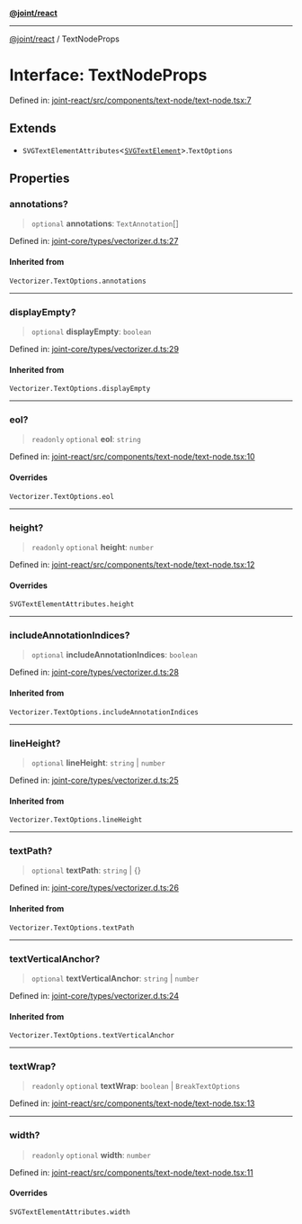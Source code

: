 [**@joint/react**](../README.md)

***

[@joint/react](../README.md) / TextNodeProps

# Interface: TextNodeProps

Defined in: [joint-react/src/components/text-node/text-node.tsx:7](https://github.com/samuelgja/joint/blob/main/packages/joint-react/src/components/text-node/text-node.tsx#L7)

## Extends

- `SVGTextElementAttributes`\<[`SVGTextElement`](https://developer.mozilla.org/docs/Web/API/SVGTextElement)\>.`TextOptions`

## Properties

### annotations?

> `optional` **annotations**: `TextAnnotation`[]

Defined in: [joint-core/types/vectorizer.d.ts:27](https://github.com/samuelgja/joint/blob/main/packages/joint-core/types/vectorizer.d.ts#L27)

#### Inherited from

`Vectorizer.TextOptions.annotations`

***

### displayEmpty?

> `optional` **displayEmpty**: `boolean`

Defined in: [joint-core/types/vectorizer.d.ts:29](https://github.com/samuelgja/joint/blob/main/packages/joint-core/types/vectorizer.d.ts#L29)

#### Inherited from

`Vectorizer.TextOptions.displayEmpty`

***

### eol?

> `readonly` `optional` **eol**: `string`

Defined in: [joint-react/src/components/text-node/text-node.tsx:10](https://github.com/samuelgja/joint/blob/main/packages/joint-react/src/components/text-node/text-node.tsx#L10)

#### Overrides

`Vectorizer.TextOptions.eol`

***

### height?

> `readonly` `optional` **height**: `number`

Defined in: [joint-react/src/components/text-node/text-node.tsx:12](https://github.com/samuelgja/joint/blob/main/packages/joint-react/src/components/text-node/text-node.tsx#L12)

#### Overrides

`SVGTextElementAttributes.height`

***

### includeAnnotationIndices?

> `optional` **includeAnnotationIndices**: `boolean`

Defined in: [joint-core/types/vectorizer.d.ts:28](https://github.com/samuelgja/joint/blob/main/packages/joint-core/types/vectorizer.d.ts#L28)

#### Inherited from

`Vectorizer.TextOptions.includeAnnotationIndices`

***

### lineHeight?

> `optional` **lineHeight**: `string` \| `number`

Defined in: [joint-core/types/vectorizer.d.ts:25](https://github.com/samuelgja/joint/blob/main/packages/joint-core/types/vectorizer.d.ts#L25)

#### Inherited from

`Vectorizer.TextOptions.lineHeight`

***

### textPath?

> `optional` **textPath**: `string` \| \{\}

Defined in: [joint-core/types/vectorizer.d.ts:26](https://github.com/samuelgja/joint/blob/main/packages/joint-core/types/vectorizer.d.ts#L26)

#### Inherited from

`Vectorizer.TextOptions.textPath`

***

### textVerticalAnchor?

> `optional` **textVerticalAnchor**: `string` \| `number`

Defined in: [joint-core/types/vectorizer.d.ts:24](https://github.com/samuelgja/joint/blob/main/packages/joint-core/types/vectorizer.d.ts#L24)

#### Inherited from

`Vectorizer.TextOptions.textVerticalAnchor`

***

### textWrap?

> `readonly` `optional` **textWrap**: `boolean` \| `BreakTextOptions`

Defined in: [joint-react/src/components/text-node/text-node.tsx:13](https://github.com/samuelgja/joint/blob/main/packages/joint-react/src/components/text-node/text-node.tsx#L13)

***

### width?

> `readonly` `optional` **width**: `number`

Defined in: [joint-react/src/components/text-node/text-node.tsx:11](https://github.com/samuelgja/joint/blob/main/packages/joint-react/src/components/text-node/text-node.tsx#L11)

#### Overrides

`SVGTextElementAttributes.width`

